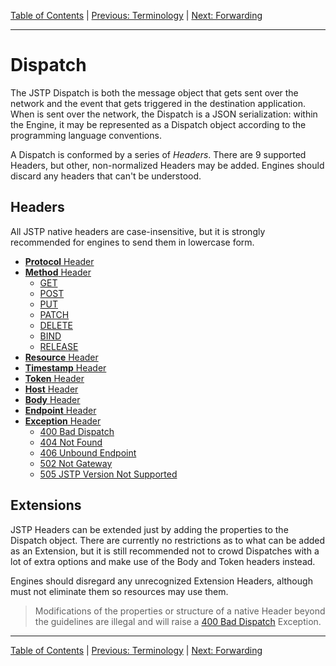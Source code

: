 [Table of Contents](../index.md) | [Previous: Terminology](../terminology.md) | [Next: Forwarding](../forwarding.md)

---

Dispatch
========

The JSTP Dispatch is both the message object that gets sent over the network and the event that gets triggered in the destination application. When is sent over the network, the Dispatch is a JSON serialization: within the Engine, it may be represented as a Dispatch object according to the programming language conventions.

A Dispatch is conformed by a series of _Headers_. There are 9 supported Headers, but other, non-normalized Headers may be added. Engines should discard any headers that can't be understood.

Headers
-------

All JSTP native headers are case-insensitive, but it is strongly recommended for engines to send them in lowercase form.

- [**Protocol** Header](protocol.md)
- [**Method** Header](method.md)
  - [GET](method.md#get)
  - [POST](method.md#post)
  - [PUT](method.md#put)
  - [PATCH](method.md#patch)
  - [DELETE](method.md#delete)
  - [BIND](method.md#bind)
  - [RELEASE](method.md#release)
- [**Resource** Header](resource.md)
- [**Timestamp** Header](timestamp.md)
- [**Token** Header](token.md)
- [**Host** Header](host.md)
- [**Body** Header](body.md)
- [**Endpoint** Header](endpoint.md)
- [**Exception** Header](exception.md)
  - [400 Bad Dispatch](exception.md#400-bad-dispatch)
  - [404 Not Found](exception.md#404-not-found)
  - [406 Unbound Endpoint](exception.md#-unbound-endpoint)
  - [502 Not Gateway](exception.md#502-not-gateway)
  - [505 JSTP Version Not Supported](exception.md#505-jstp-version-not-supported)

Extensions
----------

JSTP Headers can be extended just by adding the properties to the Dispatch object. There are currently no restrictions as to what can be added as an Extension, but it is still recommended not to crowd Dispatches with a lot of extra options and make use of the Body and Token headers instead.

Engines should disregard any unrecognized Extension Headers, although must not eliminate them so resources may use them.

> Modifications of the properties or structure of a native Header beyond the guidelines are illegal and will raise a [400 Bad Dispatch](exception.md#400-bad-dispatch) Exception.

---

[Table of Contents](../index.md) | [Previous: Terminology](../terminology.md) | [Next: Forwarding](../forwarding.md)
